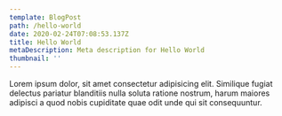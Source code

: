 ```yaml
---
template: BlogPost
path: /hello-world
date: 2020-02-24T07:08:53.137Z
title: Hello World
metaDescription: Meta description for Hello World
thumbnail: ''
---
```


Lorem ipsum dolor, sit amet consectetur adipisicing elit. Similique fugiat delectus pariatur blanditiis nulla soluta ratione nostrum, harum maiores adipisci a quod nobis cupiditate quae odit unde qui sit consequuntur.
